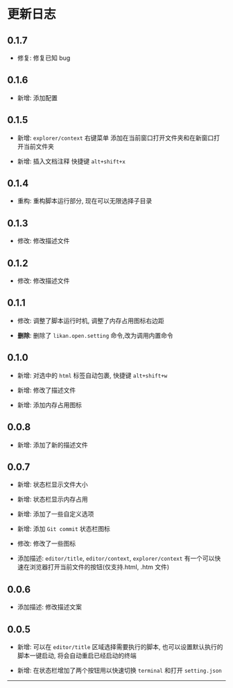 # 更新日志

## 0.1.7

- 修复: 修复已知 bug

## 0.1.6

- 新增: 添加配置

## 0.1.5

- 新增: `explorer/context` 右键菜单 添加在当前窗口打开文件夹和在新窗口打开当前文件夹

- 新增: 插入文档注释 快捷键 `alt+shift+x`

## 0.1.4

- 重构: 重构脚本运行部分, 现在可以无限选择子目录

## 0.1.3

- 修改: 修改描述文件

## 0.1.2

- 修改: 修改描述文件

## 0.1.1

- 修改: 调整了脚本运行时机, 调整了内存占用图标右边距

- **删除**: 删除了 `likan.open.setting` 命令,改为调用内置命令

## 0.1.0

- 新增: 对选中的 `html` 标签自动包裹, 快捷键 `alt+shift+w`

- 新增: 修改了描述文件

- 新增: 添加内存占用图标

## 0.0.8

- 新增: 添加了新的描述文件

## 0.0.7

- 新增: 状态栏显示文件大小

- 新增: 状态栏显示内存占用

- 新增: 添加了一些自定义选项

- 新增: 添加 `Git commit` 状态栏图标

- 修改: 修改了一些图标

- 添加描述: `editor/title`, `editor/context`, `explorer/context` 有一个可以快速在浏览器打开当前文件的按钮(仅支持.html, .htm 文件)

## 0.0.6

- 添加描述: 修改描述文案

## 0.0.5

- 新增: 可以在 `editor/title` 区域选择需要执行的脚本, 也可以设置默认执行的脚本一键启动, 将会自动重启已经启动的终端

- 新增: 在状态栏增加了两个按钮用以快速切换 `terminal` 和打开 `setting.json`

---
